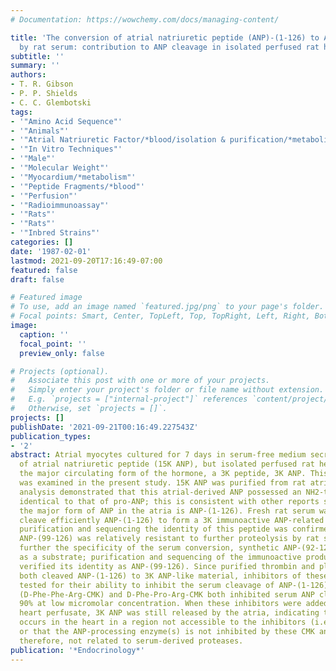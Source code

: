 ```yaml
---
# Documentation: https://wowchemy.com/docs/managing-content/

title: 'The conversion of atrial natriuretic peptide (ANP)-(1-126) to ANP-(99-126)
  by rat serum: contribution to ANP cleavage in isolated perfused rat hearts.'
subtitle: ''
summary: ''
authors:
- T. R. Gibson
- P. P. Shields
- C. C. Glembotski
tags:
- '"Amino Acid Sequence"'
- '"Animals"'
- '"Atrial Natriuretic Factor/*blood/isolation & purification/*metabolism"'
- '"In Vitro Techniques"'
- '"Male"'
- '"Molecular Weight"'
- '"Myocardium/*metabolism"'
- '"Peptide Fragments/*blood"'
- '"Perfusion"'
- '"Radioimmunoassay"'
- '"Rats"'
- '"Rats"'
- '"Inbred Strains"'
categories: []
date: '1987-02-01'
lastmod: 2021-09-20T17:16:49-07:00
featured: false
draft: false

# Featured image
# To use, add an image named `featured.jpg/png` to your page's folder.
# Focal points: Smart, Center, TopLeft, Top, TopRight, Left, Right, BottomLeft, Bottom, BottomRight.
image:
  caption: ''
  focal_point: ''
  preview_only: false

# Projects (optional).
#   Associate this post with one or more of your projects.
#   Simply enter your project's folder or file name without extension.
#   E.g. `projects = ["internal-project"]` references `content/project/deep-learning/index.md`.
#   Otherwise, set `projects = []`.
projects: []
publishDate: '2021-09-21T00:16:49.227543Z'
publication_types:
- '2'
abstract: Atrial myocytes cultured for 7 days in serum-free medium secrete a 15K form
  of atrial natriuretic peptide (15K ANP), but isolated perfused rat hearts secrete
  the major circulating form of the hormone, a 3K peptide, 3K ANP. This difference
  was examined in the present study. 15K ANP was purified from rat atria, and sequencing
  analysis demonstrated that this atrial-derived ANP possessed an NH2-terminal sequence
  identical to that of pro-ANP; this is consistent with other reports suggesting that
  the major form of ANP in the atria is ANP-(1-126). Fresh rat serum was shown to
  cleave efficiently ANP-(1-126) to form a 3K immunoactive ANP-related peptide. Upon
  purification and sequencing the identity of this peptide was confirmed as ANP-(99-126);
  ANP-(99-126) was relatively resistant to further proteolysis by rat serum. To probe
  further the specificity of the serum conversion, synthetic ANP-(92-126) was used
  as a substrate; purification and sequencing of the immunoactive product peptide
  verified its identity as ANP-(99-126). Since purified thrombin and plasma kallikrein
  both cleaved ANP-(1-126) to 3K ANP-like material, inhibitors of these enzymes were
  tested for their ability to inhibit the serum cleavage of ANP-(1-126). D-Phe-Phe-Arg-Chloromethylketone
  (D-Phe-Phe-Arg-CMK) and D-Phe-Pro-Arg-CMK both inhibited serum ANP cleavage by over
  90% at low micromolar concentration. When these inhibitors were added to the isolated
  heart perfusate, 3K ANP was still released by the atria, indicating that ANP processing
  occurs in the heart in a region not accessible to the inhibitors (i.e. intracellularly)
  or that the ANP-processing enzyme(s) is not inhibited by these CMK analogs and is,
  therefore, not related to serum-derived proteases.
publication: '*Endocrinology*'
---
```

